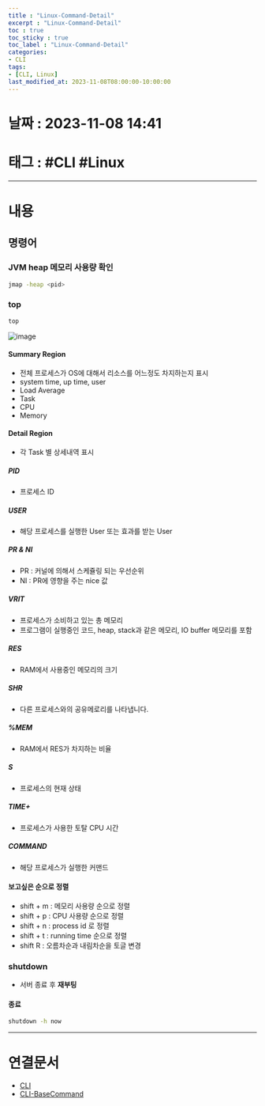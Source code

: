 ```yaml
---
title : "Linux-Command-Detail"
excerpt : "Linux-Command-Detail"
toc : true
toc_sticky : true
toc_label : "Linux-Command-Detail"
categories:
- CLI
tags:
- [CLI, Linux]
last_modified_at: 2023-11-08T08:00:00-10:00:00
---
```


# 날짜 : 2023-11-08 14:41

# 태그 : #CLI #Linux 
---

# 내용

## 명령어

### JVM heap 메모리 사용량 확인

```bash
jmap -heap <pid>
```

### top

```bash
top
```
  
![image](../../assets/Images/LinuxTopResult.png)

#### Summary Region
- 전체 프로세스가 OS에 대해서 리소스를 어느정도 차지하는지 표시
- system time, up time, user
- Load Average
- Task
- CPU
- Memory

#### Detail Region
- 각 Task 별 상세내역 표시

##### PID
- 프로세스 ID

##### USER
- 해당 프로세스를 실행한 User 또는 효과를 받는 User

##### PR & NI
- PR : 커널에 의해서 스케쥴링 되는 우선순위
- NI : PR에 영향을 주는 nice 값

##### VRIT
- 프로세스가 소비하고 있는 총 메모리
- 프로그램이 실행중인 코드, heap, stack과 같은 메모리, IO buffer 메모리를 포함

##### RES
- RAM에서 사용중인 메모리의 크기

##### SHR
- 다른 프로세스와의 공유메로리를 나타냅니다.

##### %MEM
- RAM에서 RES가 차지하는 비율

##### S
- 프로세스의 현재 상태

##### TIME+
- 프로세스가 사용한 토탈 CPU 시간

##### COMMAND
- 해당 프로세스가 실행한 커맨드

#### 보고싶은 순으로 정렬
- shift + m : 메모리 사용량 순으로 정렬
- shift + p : CPU 사용량 순으로 정렬
- shift + n : process id 로 정렬
- shift + t : running time 순으로 정렬
- shift R : 오름차순과 내림차순을 토글 변경

### shutdown
- 서버 종료 후 **재부팅**

#### 종료

```bash
shutdown -h now 
```

---

# 연결문서
- [CLI](../../CLI/CLI-CLI)
- [CLI-BaseCommand](../../CLI/CLI-CLI-BaseCommand)
